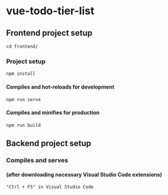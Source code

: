 # vue-todo-tier-list

## Frontend project setup
```
cd frontend/
```

### Project setup
```
npm install
```

#### Compiles and hot-reloads for development
```
npm run serve
```

#### Compiles and minifies for production
```
npm run build
```

## Backend project setup

### Compiles and serves
#### (after downloading necessary Visual Studio Code extensions)
```
"Ctrl + F5" in Visual Studio Code 
```
